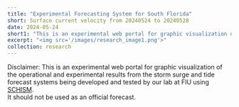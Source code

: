 ```yaml
---
title: "Experimental Forecasting System for South Florida"
short: Surface current velocity from 20240524 to 20240528
date: 2024-05-24
short1: "This is an experimental web portal for graphic visualization of the operational and experimental results from the storm surge and tide forecast systems being developed and tested by our lab at FIU using [SCHISM](https://ccrm.vims.edu/schismweb/). It should not be used as an official forecast."
excerpt: "<img src='/images/research_image1.png'>"
collection: research
---
```


Disclaimer:
This is an experimental web portal for graphic visualization of the operational and experimental results from the storm surge and tide forecast systems being developed and tested by our lab at FIU using [SCHISM](https://ccrm.vims.edu/schismweb/).<br/>
It should not be used as an official forecast.
